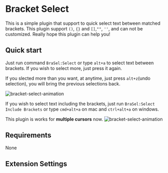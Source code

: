 # Bracket Select
This is a simple plugin that support to quick select text between matched brackets.
This plugin support `()`, `{}` and `[]`,`""`, `''`, and can not be customized.
Really hope this plugin can help you!


## Quick start
Just run command `BraSel:Select` or type `alt+a` to select text between brackets. If you wish to select more, just press it again.

If you slected more than you want, at anytime, just press `alt+z`(undo selection), you will bring the previous selections back.

![bracket-select-animation](https://github.com/wangchunsen/vscode-bracket-select/raw/master/bracket-select-undo.gif)
  
If you wish to select text including the brackets, just run `BraSel:Select Include Brackets` or type `cmd+alt+a` on mac and `ctrl+alt+a` on windows.

This plugin is works for **multiple cursors**  now.
![bracket-select-animation](https://github.com/wangchunsen/vscode-bracket-select/raw/master/bracket-select.gif)

## Requirements
None

## Extension Settings

